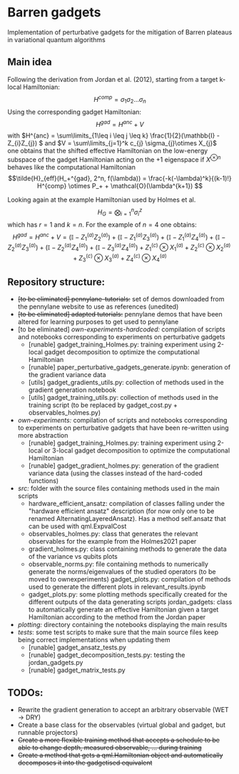 # Barren gadgets

Implementation of perturbative gadgets for the mitigation of Barren plateaus in 
variational quantum algorithms  

## Main idea
Following the derivation from Jordan et al. (2012), starting from a target 
k-local Hamiltonian:  
    $$H^{comp} = \sigma_{1} \sigma_{2} \dots \sigma_{n} $$
Using the corresponding gadget Hamiltonian:  
    $$H^{gad} = H^{anc} + V $$
with $H^{anc} = \sum\limits_{1\leq i \leq j \leq k} \frac{1}{2}(\mathbb{I} - Z_{i}Z_{j}) $
and $V = \sum\limits_{j=1}^k c_{j} \sigma_{j}\otimes X_{j}$  
one obtains that the shifted effective Hamiltonian on the low-energy subspace 
of the gadget Hamiltonian acting on the +1 eigenspace if $X^{\otimes n}$ 
behaves like the computational Hamiltonian
    $$\tilde{H}_{eff}(H_+^{gad}, 2^n, f(\lambda)) = 
    \frac{-k(-\lambda)^k}{(k-1)!} H^{comp} \otimes P_+ 
    + \mathcal{O}(\lambda^{k+1}) $$  

Looking again at the example Hamiltonian used by Holmes et al.
    $$H_G = \bigotimes_{i=1}^n \sigma_i^z $$
which has $r=1$ and $k=n$. For the example of $n=4$ one obtains: 
    $$H^{gad} = H^{anc} + V 
    = (\mathbb{I} - Z_1^{(a)} Z_2^{(a)}) + (\mathbb{I} - Z_1^{(a)} Z_3^{(a)}) 
    + (\mathbb{I} - Z_1^{(a)} Z_4^{(a)})
    + (\mathbb{I} - Z_2^{(a)} Z_3^{(a)}) + (\mathbb{I} - Z_2^{(a)} Z_4^{(a)}) 
    + (\mathbb{I} - Z_3^{(a)} Z_4^{(a)}) 
    + Z_1^{(c)} \otimes X_1^{(a)} + Z_2^{(c)} \otimes X_2^{(a)} 
    + Z_3^{(c)} \otimes X_3^{(a)} + Z_4^{(c)} \otimes X_4^{(a)}$$

## Repository structure:
- ~~[to be eliminated] pennylane-tutorials:~~ set of demos downloaded from the 
pennylane website to use as references (unedited)  
- ~~[to be eliminated] adapted tutorials:~~ pennylane demos that have been 
altered for learning purposes to get used to pennylane  
- [to be eliminated] *own-experiments-hardcoded:* compilation of scripts and 
notebooks corresponding to experiments on perturbative gadgets 
  - [runable] gadget_training_Holmes.py: training experiment using 2-local 
  gadget decomposition to optimize the computational Hamiltonian  
  - [runable] paper_perturbative_gadgets_generate.ipynb: generation of the 
  gradient variance data  
  - [utils] gadget_gradients_utils.py: collection of methods used in the 
  gradient generation notebook  
  - [utils] gadget_training_utils.py: collection of methods used in the 
  training script (to be replaced by gadget_cost.py + observables_holmes.py)   
- *own-experiments:* compilation of scripts and notebooks corresponding to 
experiments on perturbative gadgets that have been re-written using more 
abstraction
  - [runable] gadget_training_Holmes.py: training experiment using 2-local or 
  3-local gadget decomposition to optimize the computational Hamiltonian  
  - [runable] gadget_gradient_holmes.py: generation of the gradient variance 
  data (using the classes instead of the hard-coded functions)
- *src:* folder with the source files containing methods used in the main 
scripts  
  - hardware_efficient_ansatz: compilation of classes falling under the 
  "hardware efficient ansatz" description (for now only one to be renamed 
  AlternatingLayeredAnsatz). Has a method self.ansatz that can be used with 
  qml.ExpvalCost
  - observables_holmes.py: class that generates the relevant observables for 
  the example from the Holmes2021 paper  
  - gradient_holmes.py: class containing methods to generate the data of the 
  variance vs qubits plots
  - observable_norms.py: file containing methods to numerically generate the 
  norms/eigenvalues of the studied operators (to be moved to ownexperiments)
  gadget_plots.py: compilation of methods used to generate the different plots 
  in relevant_results.ipynb
  - gadget_plots.py: some plotting methods specifically created for the 
  different outputs of the data generating scripts
  jordan_gadgets: class to automatically generate an effective Hamiltonian 
  given a target Hamiltonian according to the method from the Jordan paper  
- *plotting:* directory containing the notebooks displaying the main results
- *tests*: some test scripts to make sure that the main source files keep being 
correct implementations when updating them
  - [runable] gadget_ansatz_tests.py 
  - [runable] gadget_decomposition_tests.py: testing the jordan_gadgets.py
  - [runable] gadget_matrix_tests.py 

## TODOs:
- Rewrite the gradient generation to accept an arbitrary observable (WET -> DRY)
- Create a base class for the observables (virtual global and gadget, but runnable projectors)
- ~~Create a more flexible training method that accepts a schedule to be able to change depth, measured observable, ... during training~~
- ~~Create a method that gets a qml.Hamiltonian object and automatically decomposes it into the gadgetised equivalent~~
